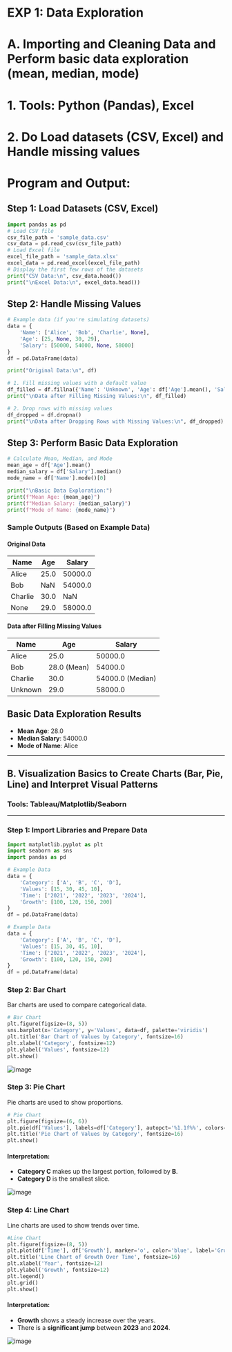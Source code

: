 # EXP 1: Data Exploration
# A. Importing and Cleaning Data and Perform basic data exploration (mean, median, mode)
# 1. Tools: Python (Pandas), Excel
# 2. Do Load datasets (CSV, Excel) and Handle missing values

# Program and Output:
## Step 1: Load Datasets (CSV, Excel)
```python
import pandas as pd
# Load CSV file
csv_file_path = 'sample_data.csv'
csv_data = pd.read_csv(csv_file_path)
# Load Excel file
excel_file_path = 'sample_data.xlsx'
excel_data = pd.read_excel(excel_file_path)
# Display the first few rows of the datasets
print("CSV Data:\n", csv_data.head())
print("\nExcel Data:\n", excel_data.head())
```

## Step 2: Handle Missing Values
```python
# Example data (if you're simulating datasets)
data = {
    'Name': ['Alice', 'Bob', 'Charlie', None],
    'Age': [25, None, 30, 29],
    'Salary': [50000, 54000, None, 58000]
}
df = pd.DataFrame(data)

print("Original Data:\n", df)

# 1. Fill missing values with a default value
df_filled = df.fillna({'Name': 'Unknown', 'Age': df['Age'].mean(), 'Salary': df['Salary'].median()})
print("\nData after Filling Missing Values:\n", df_filled)

# 2. Drop rows with missing values
df_dropped = df.dropna()
print("\nData after Dropping Rows with Missing Values:\n", df_dropped)
```

## Step 3: Perform Basic Data Exploration

```python
# Calculate Mean, Median, and Mode
mean_age = df['Age'].mean()
median_salary = df['Salary'].median()
mode_name = df['Name'].mode()[0]

print("\nBasic Data Exploration:")
print(f"Mean Age: {mean_age}")
print(f"Median Salary: {median_salary}")
print(f"Mode of Name: {mode_name}")
```
### Sample Outputs (Based on Example Data)

#### Original Data
| Name     | Age  | Salary   |
|----------|------|----------|
| Alice    | 25.0 | 50000.0  |
| Bob      | NaN  | 54000.0  |
| Charlie  | 30.0 | NaN      |
| None     | 29.0 | 58000.0  |

#### Data after Filling Missing Values
| Name     | Age  | Salary   |
|----------|------|----------|
| Alice    | 25.0 | 50000.0  |
| Bob      | 28.0 (Mean) | 54000.0 |
| Charlie  | 30.0 | 54000.0 (Median) |
| Unknown  | 29.0 | 58000.0  |

## Basic Data Exploration Results

- **Mean Age**: 28.0  
- **Median Salary**: 54000.0  
- **Mode of Name**: Alice  

---

## B. Visualization Basics to Create Charts (Bar, Pie, Line) and Interpret Visual Patterns

### Tools: Tableau/Matplotlib/Seaborn

---

### Step 1: Import Libraries and Prepare Data
```python
import matplotlib.pyplot as plt
import seaborn as sns
import pandas as pd

# Example Data
data = {
    'Category': ['A', 'B', 'C', 'D'],
    'Values': [15, 30, 45, 10],
    'Time': ['2021', '2022', '2023', '2024'],
    'Growth': [100, 120, 150, 200]
}
df = pd.DataFrame(data)

# Example Data
data = {
    'Category': ['A', 'B', 'C', 'D'],
    'Values': [15, 30, 45, 10],
    'Time': ['2021', '2022', '2023', '2024'],
    'Growth': [100, 120, 150, 200]
}
df = pd.DataFrame(data)
```
### Step 2: Bar Chart

Bar charts are used to compare categorical data.

```python
# Bar Chart
plt.figure(figsize=(8, 5))
sns.barplot(x='Category', y='Values', data=df, palette='viridis')
plt.title('Bar Chart of Values by Category', fontsize=16)
plt.xlabel('Category', fontsize=12)
plt.ylabel('Values', fontsize=12)
plt.show()
```
![image](https://github.com/user-attachments/assets/a0870905-1a21-4f87-b069-81136d417b8c)

### Step 3: Pie Chart

Pie charts are used to show proportions.

```python
# Pie Chart
plt.figure(figsize=(6, 6))
plt.pie(df['Values'], labels=df['Category'], autopct='%1.1f%%', colors=['gold', 'skyblue', 'lightgreen', 'pink'])
plt.title('Pie Chart of Values by Category', fontsize=16)
plt.show()
```
#### Interpretation:
- **Category C** makes up the largest portion, followed by **B**.  
- **Category D** is the smallest slice.
  
![image](https://github.com/user-attachments/assets/3b836999-ed69-4556-a0d7-e2c4639f6a49)

 
### Step 4: Line Chart
Line charts are used to show trends over time.
```python
#Line Chart
plt.figure(figsize=(8, 5))
plt.plot(df['Time'], df['Growth'], marker='o', color='blue', label='Growth Over Time')
plt.title('Line Chart of Growth Over Time', fontsize=16)
plt.xlabel('Year', fontsize=12)
plt.ylabel('Growth', fontsize=12)
plt.legend()
plt.grid()
plt.show()
```
#### Interpretation:
- **Growth** shows a steady increase over the years.  
- There is a **significant jump** between **2023** and **2024**.


![image](https://github.com/user-attachments/assets/ffad04c3-b697-40d3-bf5a-76891869a93e)
